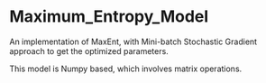 # Maximum_Entropy_Model
An implementation of MaxEnt, with Mini-batch Stochastic Gradient approach to get the optimized parameters.

This model is Numpy based, which involves matrix operations.
